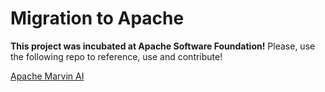 
# Migration to Apache

**This project was incubated at Apache Software Foundation!** Please, use the following repo to reference, use and contribute!

[Apache Marvin AI](https://github.com/apache/incubator-marvin)